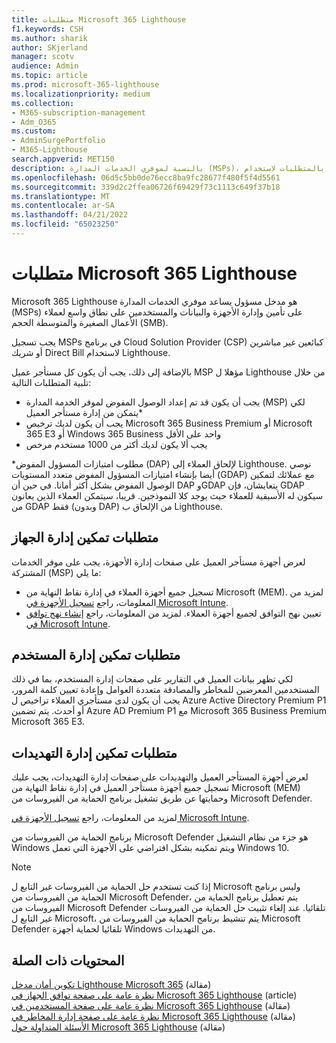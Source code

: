 ```yaml
---
title: متطلبات Microsoft 365 Lighthouse
f1.keywords: CSH
ms.author: sharik
author: SKjerland
manager: scotv
audience: Admin
ms.topic: article
ms.prod: microsoft-365-lighthouse
ms.localizationpriority: medium
ms.collection:
- M365-subscription-management
- Adm_O365
ms.custom:
- AdminSurgePortfolio
- M365-Lighthouse
search.appverid: MET150
description: بالنسبة لموفري الخدمات المدارة (MSPs)، احصل على قائمة بالمتطلبات لاستخدام Microsoft 365 Lighthouse.
ms.openlocfilehash: 06d5c5bb0de76ecc8ba9fc28677f480f5f4d5561
ms.sourcegitcommit: 339d2c2ffea06726f69429f73c1113c649f37b18
ms.translationtype: MT
ms.contentlocale: ar-SA
ms.lasthandoff: 04/21/2022
ms.locfileid: "65023250"
---
```

# <a name="requirements-for-microsoft-365-lighthouse"></a>متطلبات Microsoft 365 Lighthouse

Microsoft 365 Lighthouse هو مدخل مسؤول يساعد موفري الخدمات المدارة (MSPs) على تأمين وإدارة الأجهزة والبيانات والمستخدمين على نطاق واسع لعملاء الأعمال الصغيرة والمتوسطة الحجم (SMB).

يجب تسجيل MSPs في برنامج Cloud Solution Provider (CSP) كبائعين غير مباشرين أو شريك Direct Bill لاستخدام Lighthouse.

بالإضافة إلى ذلك، يجب أن يكون كل مستأجر عميل MSP مؤهلا ل Lighthouse من خلال تلبية المتطلبات التالية:

- يجب أن يكون قد تم إعداد الوصول المفوض لموفر الخدمة المدارة (MSP) لكي يتمكن من إدارة مستأجر العميل*
- يجب أن يكون لديك ترخيص Microsoft 365 Business Premium أو Microsoft 365 E3 أو Windows 365 Business واحد على الأقل
- يجب ألا يكون لديك أكثر من 1000 مستخدم مرخص

*مطلوب امتيازات المسؤول المفوض (DAP) لإلحاق العملاء إلى Lighthouse. نوصي أيضا بإنشاء امتيازات المسؤول المفوض متعدد المستويات (GDAP) مع عملائك لتمكين الوصول المفوض بشكل أكثر أمانا. في حين أن DAP وGDAP يتعايشان، فإن GDAP سيكون له الأسبقية للعملاء حيث يوجد كلا النموذجين. قريبا، سيتمكن العملاء الذين يعانون من GDAP فقط (وبدون DAP) من الإلحاق ب Lighthouse.

## <a name="requirements-for-enabling-device-management"></a>متطلبات تمكين إدارة الجهاز

لعرض أجهزة مستأجر العميل على صفحات إدارة الأجهزة، يجب على موفر الخدمات المشتركة (MSP) ما يلي:

- تسجيل جميع أجهزة العملاء في إدارة نقاط النهاية من Microsoft (MEM). لمزيد من المعلومات، راجع [تسجيل الأجهزة في Microsoft Intune](/mem/intune/enrollment/).
- تعيين نهج التوافق لجميع أجهزة العملاء. لمزيد من المعلومات، راجع [إنشاء نهج توافق في Microsoft Intune](/mem/intune/protect/create-compliance-policy).

## <a name="requirements-for-enabling-user-management"></a>متطلبات تمكين إدارة المستخدم

لكي تظهر بيانات العميل في التقارير على صفحات إدارة المستخدم، بما في ذلك المستخدمين المعرضين للمخاطر والمصادقة متعددة العوامل وإعادة تعيين كلمة المرور، يجب أن يكون لدى مستأجري العملاء تراخيص ل Azure Active Directory Premium P1 أو أحدث. يتم تضمين Azure AD Premium P1 مع Microsoft 365 Business Premium Microsoft 365 E3.

## <a name="requirements-for-enabling-threat-management"></a>متطلبات تمكين إدارة التهديدات

لعرض أجهزة المستأجر العميل والتهديدات على صفحات إدارة التهديدات، يجب عليك تسجيل جميع أجهزة مستأجر العميل في إدارة نقاط النهاية من Microsoft (MEM) وحمايتها عن طريق تشغيل برنامج الحماية من الفيروسات من Microsoft Defender.

لمزيد من المعلومات، راجع [تسجيل الأجهزة في Microsoft Intune](/mem/intune/enrollment/).

برنامج الحماية من الفيروسات من Microsoft Defender هو جزء من نظام التشغيل Windows ويتم تمكينه بشكل افتراضي على الأجهزة التي تعمل Windows 10.

> [!NOTE]
> إذا كنت تستخدم حل الحماية من الفيروسات غير التابع ل Microsoft وليس برنامج الحماية من الفيروسات من Microsoft Defender، يتم تعطيل برنامج الحماية من الفيروسات من Microsoft Defender تلقائيا. عند إلغاء تثبيت حل الحماية من الفيروسات غير التابع ل Microsoft، يتم تنشيط برنامج الحماية من الفيروسات من Microsoft Defender تلقائيا لحماية أجهزة Windows من التهديدات.

## <a name="related-content"></a>المحتويات ذات الصلة

[تكوين أمان مدخل Lighthouse Microsoft 365](m365-lighthouse-configure-portal-security.md) (مقالة)\
[نظرة عامة على صفحة توافق الجهاز في Microsoft 365 Lighthouse](m365-lighthouse-device-compliance-page-overview.md) (article)\
[نظرة عامة على صفحة المستخدمين في Microsoft 365 Lighthouse](m365-lighthouse-users-page-overview.md) (مقالة)\
[نظرة عامة على صفحة إدارة المخاطر في Microsoft 365 Lighthouse](m365-lighthouse-threat-management-page-overview.md) (مقالة)\
[الأسئلة المتداولة حول Microsoft 365 Lighthouse](m365-lighthouse-faq.yml) (مقالة)
